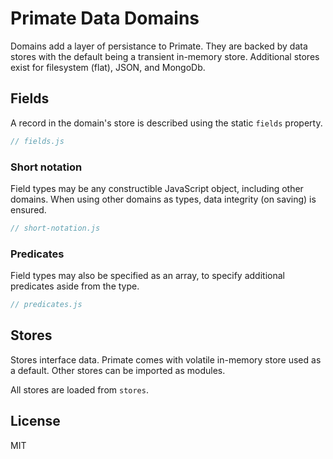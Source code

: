 # Primate Data Domains

Domains add a layer of persistance to Primate. They are backed by data stores 
with the default being a transient in-memory store. Additional stores exist for
filesystem (flat), JSON, and MongoDb.

## Fields

A record in the domain's store is described using the static `fields` property.

```js
// fields.js
```

### Short notation

Field types may be any constructible JavaScript object, including other
domains. When using other domains as types, data integrity (on saving) is
ensured.

```js
// short-notation.js
```

### Predicates

Field types may also be specified as an array, to specify additional predicates
aside from the type.

```js
// predicates.js
```

## Stores

Stores interface data. Primate comes with volatile in-memory store used as a
default. Other stores can be imported as modules.

All stores are loaded from `stores`.

## License

MIT
